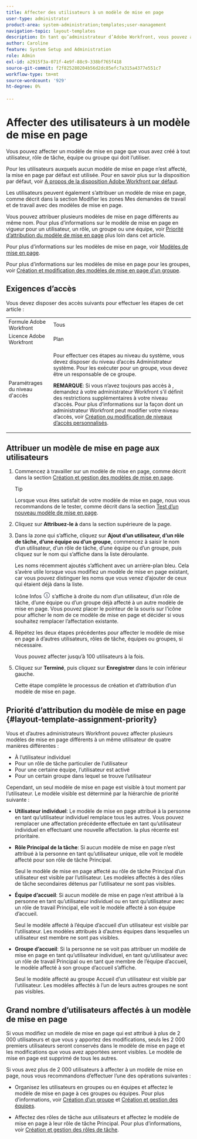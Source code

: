 ```yaml
---
title: Affecter des utilisateurs à un modèle de mise en page
user-type: administrator
product-area: system-administration;templates;user-management
navigation-topic: layout-templates
description: En tant qu’administrateur d’Adobe Workfront, vous pouvez affecter un modèle de mise en page que vous avez créé à tout utilisateur, rôle de tâche, équipe ou groupe qui doit l’utiliser.
author: Caroline
feature: System Setup and Administration
role: Admin
exl-id: a2915f3a-071f-4e9f-88c9-338bf765f418
source-git-commit: f2f825280204b56d2dc85efc7a315a4377e551c7
workflow-type: tm+mt
source-wordcount: '929'
ht-degree: 0%

---
```


# Affecter des utilisateurs à un modèle de mise en page

Vous pouvez affecter un modèle de mise en page que vous avez créé à tout utilisateur, rôle de tâche, équipe ou groupe qui doit l’utiliser.

Pour les utilisateurs auxquels aucun modèle de mise en page n’est affecté, la mise en page par défaut est utilisée. Pour en savoir plus sur la disposition par défaut, voir [A propos de la disposition Adobe Workfront par défaut](../../../administration-and-setup/customize-workfront/use-layout-templates/about-the-default-wf-layout.md).

Les utilisateurs peuvent également s’attribuer un modèle de mise en page, comme décrit dans la section Modifier les zones Mes demandes de travail et de travail avec des modèles de mise en page.

Vous pouvez attribuer plusieurs modèles de mise en page différents au même nom. Pour plus d’informations sur le modèle de mise en page en vigueur pour un utilisateur, un rôle, un groupe ou une équipe, voir [Priorité d’attribution du modèle de mise en page](#layout-template-assignment-priority) plus loin dans cet article.

Pour plus d’informations sur les modèles de mise en page, voir [Modèles de mise en page](../../../administration-and-setup/customize-workfront/use-layout-templates/use-layout-templates-customize-ui.md).

Pour plus d’informations sur les modèles de mise en page pour les groupes, voir [Création et modification des modèles de mise en page d’un groupe](../../../administration-and-setup/manage-groups/work-with-group-objects/create-and-modify-a-groups-layout-templates.md).

## Exigences d’accès

Vous devez disposer des accès suivants pour effectuer les étapes de cet article :

<table style="table-layout:auto"> 
 <col> 
 <col> 
 <tbody> 
  <tr> 
   <td role="rowheader">Formule Adobe Workfront</td> 
   <td>Tous</td> 
  </tr> 
  <tr> 
   <td role="rowheader">Licence Adobe Workfront</td> 
   <td>Plan</td> 
  </tr> 
  <tr> 
   <td role="rowheader">Paramétrages du niveau d'accès</td> 
   <td> <p>Pour effectuer ces étapes au niveau du système, vous devez disposer du niveau d’accès Administrateur système.
Pour les exécuter pour un groupe, vous devez être un responsable de ce groupe.</p> <p><b>REMARQUE</b>: Si vous n’avez toujours pas accès à , demandez à votre administrateur Workfront s’il définit des restrictions supplémentaires à votre niveau d’accès. Pour plus d’informations sur la façon dont un administrateur Workfront peut modifier votre niveau d’accès, voir <a href="../../../administration-and-setup/add-users/configure-and-grant-access/create-modify-access-levels.md" class="MCXref xref">Création ou modification de niveaux d’accès personnalisés</a>.</p> </td> 
  </tr> 
 </tbody> 
</table>

## Attribuer un modèle de mise en page aux utilisateurs

1. Commencez à travailler sur un modèle de mise en page, comme décrit dans la section [Création et gestion des modèles de mise en page](../../../administration-and-setup/customize-workfront/use-layout-templates/create-and-manage-layout-templates.md).

   >[!TIP]
   >
   >Lorsque vous êtes satisfait de votre modèle de mise en page, nous vous recommandons de le tester, comme décrit dans la section [Test d’un nouveau modèle de mise en page](../../../administration-and-setup/customize-workfront/use-layout-templates/test-a-layout-template.md).

1. Cliquez sur **Attribuez-le à** dans la section supérieure de la page.
1. Dans la zone qui s’affiche, cliquez sur **Ajout d’un utilisateur, d’un rôle de tâche, d’une équipe ou d’un groupe**, commencez à saisir le nom d’un utilisateur, d’un rôle de tâche, d’une équipe ou d’un groupe, puis cliquez sur le nom qui s’affiche dans la liste déroulante.

   Les noms récemment ajoutés s’affichent avec un arrière-plan bleu. Cela s’avère utile lorsque vous modifiez un modèle de mise en page existant, car vous pouvez distinguer les noms que vous venez d’ajouter de ceux qui étaient déjà dans la liste.

   Icône Infos ![](assets/info-icon.png) s’affiche à droite du nom d’un utilisateur, d’un rôle de tâche, d’une équipe ou d’un groupe déjà affecté à un autre modèle de mise en page. Vous pouvez placer le pointeur de la souris sur l’icône pour afficher le nom de ce modèle de mise en page et décider si vous souhaitez remplacer l’affectation existante.

1. Répétez les deux étapes précédentes pour affecter le modèle de mise en page à d’autres utilisateurs, rôles de tâche, équipes ou groupes, si nécessaire.

   Vous pouvez affecter jusqu’à 100 utilisateurs à la fois.

1. Cliquez sur **Terminé**, puis cliquez sur **Enregistrer** dans le coin inférieur gauche.

   Cette étape complète le processus de création et d’attribution d’un modèle de mise en page.

## Priorité d’attribution du modèle de mise en page {#layout-template-assignment-priority}

Vous et d’autres administrateurs Workfront pouvez affecter plusieurs modèles de mise en page différents à un même utilisateur de quatre manières différentes :

* À l’utilisateur individuel
* Pour un rôle de tâche particulier de l’utilisateur
* Pour une certaine équipe, l’utilisateur est activé
* Pour un certain groupe dans lequel se trouve l’utilisateur

Cependant, un seul modèle de mise en page est visible à tout moment par l’utilisateur. Le modèle visible est déterminé par la hiérarchie de priorité suivante :

* **Utilisateur individuel**: Le modèle de mise en page attribué à la personne en tant qu’utilisateur individuel remplace tous les autres. Vous pouvez remplacer une affectation précédente effectuée en tant qu’utilisateur individuel en effectuant une nouvelle affectation. la plus récente est prioritaire.
* **Rôle Principal de la tâche**: Si aucun modèle de mise en page n’est attribué à la personne en tant qu’utilisateur unique, elle voit le modèle affecté pour son rôle de tâche Principal.

   Seul le modèle de mise en page affecté au rôle de tâche Principal d’un utilisateur est visible par l’utilisateur. Les modèles affectés à des rôles de tâche secondaires détenus par l’utilisateur ne sont pas visibles.

* **Équipe d’accueil**: Si aucun modèle de mise en page n’est attribué à la personne en tant qu’utilisateur individuel ou en tant qu’utilisateur avec un rôle de travail Principal, elle voit le modèle affecté à son équipe d’accueil.

   Seul le modèle affecté à l’équipe d’accueil d’un utilisateur est visible par l’utilisateur. Les modèles attribués à d’autres équipes dans lesquelles un utilisateur est membre ne sont pas visibles.

* **Groupe d’accueil**: Si la personne ne se voit pas attribuer un modèle de mise en page en tant qu’utilisateur individuel, en tant qu’utilisateur avec un rôle de travail Principal ou en tant que membre de l’équipe d’accueil, le modèle affecté à son groupe d’accueil s’affiche.

   Seul le modèle affecté au groupe Accueil d’un utilisateur est visible par l’utilisateur. Les modèles affectés à l’un de leurs autres groupes ne sont pas visibles.

## Grand nombre d’utilisateurs affectés à un modèle de mise en page

Si vous modifiez un modèle de mise en page qui est attribué à plus de 2 000 utilisateurs et que vous y apportez des modifications, seuls les 2 000 premiers utilisateurs seront conservés dans le modèle de mise en page et les modifications que vous avez apportées seront visibles. Le modèle de mise en page est supprimé de tous les autres.

Si vous avez plus de 2 000 utilisateurs à affecter à un modèle de mise en page, nous vous recommandons d’effectuer l’une des opérations suivantes :

* Organisez les utilisateurs en groupes ou en équipes et affectez le modèle de mise en page à ces groupes ou équipes. Pour plus d’informations, voir [Création d’un groupe](../../../administration-and-setup/manage-groups/create-and-manage-groups/create-a-group.md) et [Création et gestion des équipes](../../../people-teams-and-groups/create-and-manage-teams/create-and-mange-teams.md).

* Affectez des rôles de tâche aux utilisateurs et affectez le modèle de mise en page à leur rôle de tâche Principal. Pour plus d’informations, voir [Création et gestion des rôles de tâche](../../../administration-and-setup/set-up-workfront/organizational-setup/create-manage-job-roles.md).
